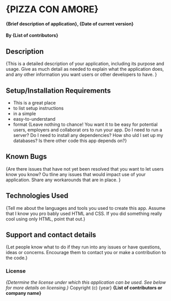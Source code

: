 # {PIZZA CON AMORE}
#### {Brief description of application}, {Date of current version}
#### By **{List of contributors}**
## Description
{This is a detailed description of your application, including its purpose and usage. Give as
much detail as needed to explain what the application does, and any other information you want
users or other developers to have. }
## Setup/Installation Requirements
* This is a great place
* to list setup instructions
* in a simple
* easy-to-understand
* format
{Leave nothing to chance! You want it to be easy for potential users, employers and collaborat
ors to run your app. Do I need to run a server? Do I need to install any dependencies? How sho
uld I set up my databases? Is there other code this app depends on?}
## Known Bugs
{Are there issues that have not yet been resolved that you want to let users know you know? Ou
tline any issues that would impact use of your application. Share any workarounds that are in
place. }
## Technologies Used
{Tell me about the languages and tools you used to create this app. Assume that I know you pro
bably used HTML and CSS. If you did something really cool using only HTML, point that out.}
## Support and contact details
{Let people know what to do if they run into any issues or have questions, ideas or concerns.
Encourage them to contact you or make a contribution to the code.}
### License
*{Determine the license under which this application can be used. See below for more details
on licensing.}*
Copyright (c) {year} **{List of contributors or company name}**